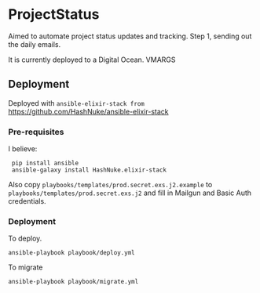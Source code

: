 # ProjectStatus

Aimed to automate project status updates and tracking. Step 1, sending out the daily emails.

It is currently deployed to a Digital Ocean. VMARGS


## Deployment

Deployed with `ansible-elixir-stack from` https://github.com/HashNuke/ansible-elixir-stack

### Pre-requisites

I believe:
```
 pip install ansible
 ansible-galaxy install HashNuke.elixir-stack

```

Also copy `playbooks/templates/prod.secret.exs.j2.example` to  `playbooks/templates/prod.secret.exs.j2` and fill in Mailgun and Basic Auth credentials.

### Deployment

To deploy.

```
ansible-playbook playbook/deploy.yml

```

To migrate



```
ansible-playbook playbook/migrate.yml

```
